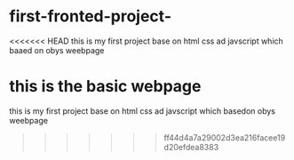 # first-fronted-project-
<<<<<<< HEAD
this is my first project base on html css ad javscript which baaed on obys weebpage 

this is the basic webpage
=======
this is my first project base on html css ad javscript which basedon obys weebpage 
>>>>>>> ff44d4a7a29002d3ea216facee19d20efdea8383

